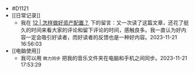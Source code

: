 - #D1121
- [[日常记录]]
	- 我在 [12 | 怎样做好资产配置？](((650c08ee-31e8-4cd9-9400-2469773f86ff))) 下的留言：又一次读了这篇文章，还花了挺久的时间来看大家的评论和留下评论的时间，感触良多。我一直认为好内容一定会吸引好读者，而好读者的反馈也是一种好内容。2023-11-21 16:56:03
- [[电脑使用]]
	- 我可以用 `微力同步` 把我的音乐文件夹在电脑和手机之间同步。2023-11-21 17:53:29